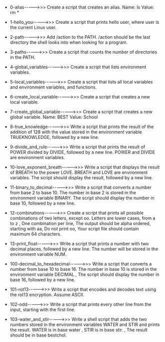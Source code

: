 * 0-alias----->>>  Create a script that creates an alias.  Name: ls  Value: rm *

* 1-hello_you----->>> Create a script that prints hello user, where user is the current Linux user.

* 2-path----->>> Add /action to the PATH. /action should be the last directory the shell looks into when looking for a program.

* 3-paths----->>> Create a script that counts the number of directories in the PATH.

* 4-global_variables----->>> Create a script that lists environment variables.

* 5-local_variables----->>> Create a script that lists all local variables and environment variables, and functions.

* 6-create_local_variable----->>> Create a script that creates a new local variable.

* 7-create_global_variable----->>> Create a script that creates a new global variable.  Name: BEST  Value: School

* 8-true_knowledge----->>> Write a script that prints the result of the addition of 128 with the value stored in the environment variable TRUEKNOWLEDGE, followed by a new line.

* 9-divide_and_rule----->>> Write a script that prints the result of POWER divided by DIVIDE, followed by a new line.  POWER and DIVIDE are environment variables.

* 10-love_exponent_breath----->>> Write a script that displays the result of BREATH to the power LOVE.  BREATH and LOVE are environment variables.  The script should display the result, followed by a new line.

* 11-binary_to_decimal----->>> Write a script that converts a number from base 2 to base 10.  The number in base 2 is stored in the environment variable BINARY.  The script should display the number in base 10, followed by a new line.

* 12-combinations----->>> Create a script that prints all possible combinations of two letters, except oo.  Letters are lower cases, from a to z , One combination per line, The output should be alpha ordered, starting with aa, Do not print oo,  Your script file should contain maximum 64 characters.

* 13-print_float----->>> Write a script that prints a number with two decimal places, followed by a new line. The number will be stored in the environment variable NUM.

* 100-decimal_to_hexadecimal----->>> Write a script that converts a number from base 10 to base 16.  The number in base 10 is stored in the environment variable DECIMAL , The script should display the number in base 16, followed by a new line.

* 101-rot13----->>> Write a script that encodes and decodes text using the rot13 encryption. Assume ASCII.

* 102-odd----->>> Write a script that prints every other line from the input, starting with the first line.

* 103-water_and_stir----->>> Write a shell script that adds the two numbers stored in the environment variables WATER and STIR and prints the result.  WATER is in base water , STIR is in base stir. , The result should be in base bestchol.
